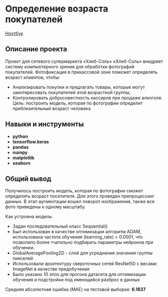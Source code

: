 # Определение возраста покупателей

[Ноутбук](https://github.com/egorgeravlad/yandex_practikum_DS/blob/main/age_predict/%D0%9D%D0%BE%D1%83%D1%82%D0%B1%D1%83%D0%BA%20%D1%81%20%D0%BD%D0%B5%D0%B8%CC%86%D1%80%D0%BE%D1%81%D0%B5%D1%82%D1%8C%D1%8E.%20%D0%9E%D0%BF%D1%80%D0%B5%D0%B4%D0%B5%D0%BB%D0%B5%D0%BD%D0%B8%D0%B5%20%D0%B2%D0%BE%D0%B7%D1%80%D0%B0%D1%81%D1%82%D0%B0%20%D0%BF%D0%BE%20%D1%84%D0%BE%D1%82%D0%BE.ipynb)

## Описание проекта

Проект для сетевого супермаркета «Хлеб-Соль»
«Хлеб-Соль» внедряет систему компьютерного зрения для обработки фотографий покупателей. Фотофиксация в прикассовой зоне поможет определять возраст клиентов, чтобы:
- Анализировать покупки и предлагать товары, которые могут заинтересовать покупателей этой возрастной группы;
- Контролировать добросовестность кассиров при продаже алкоголя.
Цель: построить модель, которая по фотографии определит приблизительный возраст человека


## Навыки и инструменты

- **python**
- **tensorflow.keras**
- **pandas**
- **numpy**
- **matplotlib**
- **seaborn**

## 

## Общий вывод

Получилось построить модель, которая по фотографии сможет определять возраст посетителя.
Для этого проведен препроцессинг данных. В этап аугментации вошел поворот изображения, также все фото приведены к одному масштабу.

Как устроена модель:
- Задан последовательный класс Sequential()
- Был использован в качестве оптимизации алгоритм ADAM, использована частота обучения (learning_rate) = 0.0001, что позволило более тчательно подбирать параметры нейронов при обучении.
- GlobalAveragePooling2D - слой для усреднения значения группы пикселей
- Использовали архитектуру сверхточных сетей ResNet50 с весами ImageNet в качестве предобучения
- Было указано 10 эпох для прогона датасета для оптимизации обучения и подстройки под имеющийся разброс в данных

Средняя абсолютная ошибка (MAE) на тестовой выборке: **6.1837**

